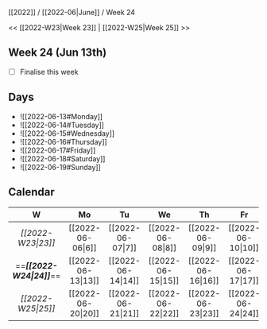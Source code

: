[[2022]] / [[2022-06|June]] / Week 24

<< [[2022-W23|Week 23]] | [[2022-W25|Week 25]] >>︎

## Week 24 (Jun 13th)
- [ ] Finalise this week


## Days
- ![[2022-06-13#Monday]]
- ![[2022-06-14#Tuesday]]
- ![[2022-06-15#Wednesday]]
- ![[2022-06-16#Thursday]]
- ![[2022-06-17#Friday]]
- ![[2022-06-18#Saturday]]
- ![[2022-06-19#Sunday]]

## Calendar
| W  | Mo | Tu | We | Th | Fr | Sa | Su |
|:--:|:--:|:--:|:--:|:--:|:--:|:--:|:--:|
| *[[2022-W23\|23]]* | [[2022-06-06\|6]]  | [[2022-06-07\|7]]  | [[2022-06-08\|8]]  | [[2022-06-09\|9]]  | [[2022-06-10\|10]] | [[2022-06-11\|11]] | [[2022-06-12\|12]] |
| ==***[[2022-W24\|24]]***== | [[2022-06-13\|13]] | [[2022-06-14\|14]] | [[2022-06-15\|15]] | [[2022-06-16\|16]] | [[2022-06-17\|17]] | [[2022-06-18\|18]] | [[2022-06-19\|19]] |
| *[[2022-W25\|25]]* | [[2022-06-20\|20]] | [[2022-06-21\|21]] | [[2022-06-22\|22]] | [[2022-06-23\|23]] | [[2022-06-24\|24]] | [[2022-06-25\|25]] | [[2022-06-26\|26]] |
